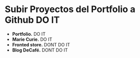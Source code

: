 # **Subir Proyectos del Portfolio a Github** DO IT
* **Portfolio.** DO IT
* **Marie Curie.** DO IT
* **Fronted store.** DONT DO IT 
* **Blog DeCafé.** DONT DO IT

